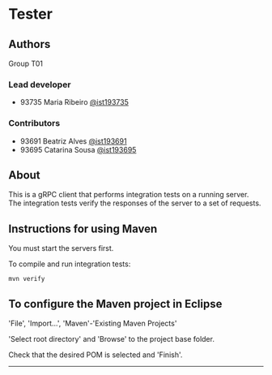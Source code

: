 # Tester


## Authors

Group T01


### Lead developer 

* 93735 Maria Ribeiro [@ist193735](https://git.rnl.tecnico.ulisboa.pt/ist193735)

### Contributors

* 93691 Beatriz Alves [@ist193691](https://git.rnl.tecnico.ulisboa.pt/ist193691)
* 93695 Catarina Sousa [@ist193695](https://git.rnl.tecnico.ulisboa.pt/ist193695)

## About

This is a gRPC client that performs integration tests on a running server.
The integration tests verify the responses of the server to a set of requests.


## Instructions for using Maven

You must start the servers first.

To compile and run integration tests:

```
mvn verify
```


## To configure the Maven project in Eclipse

'File', 'Import...', 'Maven'-'Existing Maven Projects'

'Select root directory' and 'Browse' to the project base folder.

Check that the desired POM is selected and 'Finish'.


----

